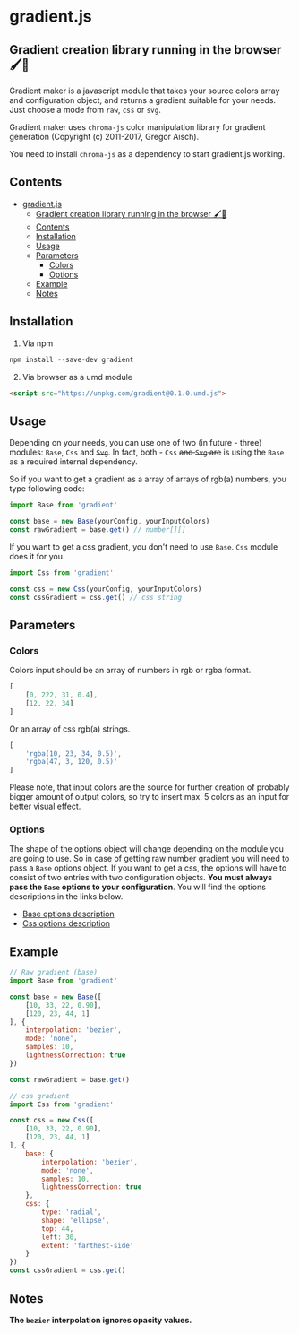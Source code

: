 # gradient.js
## Gradient creation library running in the browser 🖌🌈

Gradient maker is a javascript module that takes your source colors array and configuration object, and returns a gradient suitable for your needs. Just choose a mode from `raw`, `css` or `svg`.

Gradient maker uses `chroma-js` color manipulation library for gradient generation (Copyright (c) 2011-2017, Gregor Aisch).

You need to install `chroma-js` as a dependency to start gradient.js working.

## Contents
- [gradient.js](#gradientjs)
    - [Gradient creation library running in the browser 🖌🌈](#gradient-creation-library-running-in-the-browser-%F0%9F%96%8C%F0%9F%8C%88)
    - [Contents](#contents)
    - [Installation](#installation)
    - [Usage](#usage)
    - [Parameters](#parameters)
        - [Colors](#colors)
        - [Options](#options)
    - [Example](#example)
    - [Notes](#notes)

## Installation

1. Via npm
```javascript
npm install --save-dev gradient
```
2. Via browser as a umd module
```html
<script src="https://unpkg.com/gradient@0.1.0.umd.js">
```

## Usage

Depending on your needs, you can use one of two (in future - three) modules: `Base`, `Css` and ~~`Svg`~~. In fact, both - `Css` ~~and `Svg` are~~ is using the `Base` as a required internal dependency.

So if you want to get a gradient as a array of arrays of rgb(a) numbers, you type following code:

```javascript
import Base from 'gradient'

const base = new Base(yourConfig, yourInputColors)
const rawGradient = base.get() // number[][]
```

If you want to get a css gradient, you don't need to use `Base`. `Css` module does it for you.

```javascript
import Css from 'gradient'

const css = new Css(yourConfig, yourInputColors)
const cssGradient = css.get() // css string
```

## Parameters
### Colors
Colors input should be an array of numbers in rgb or rgba format.

```javascript
[
    [0, 222, 31, 0.4],
    [12, 22, 34]
]
```

Or an array of css rgb(a) strings.

```javascript
[
    'rgba(10, 23, 34, 0.5)',
    'rgba(47, 3, 120, 0.5)'
]
```

Please note, that input colors are the source for further creation of probably bigger amount of output colors, so try to insert max. 5 colors as an input for better visual effect.

### Options

The shape of the options object will change depending on the module you are going to use. So in case of getting raw number gradient you will need to pass a `Base` options object. If you want to get a css, the options will have to consist of two entries with two configuration objects. **You must always pass the `Base` options to your configuration**. You will find the options descriptions in the links below.

- [Base options description](https://github.com/afternoon2/gradient-base#options)
- [Css options description](https://github.com/afternoon2/gradient-css#options)

## Example
```javascript
// Raw gradient (base)
import Base from 'gradient'

const base = new Base([
    [10, 33, 22, 0.90],
    [120, 23, 44, 1]
], {
    interpolation: 'bezier',
    mode: 'none',
    samples: 10,
    lightnessCorrection: true
})

const rawGradient = base.get()

// css gradient
import Css from 'gradient'

const css = new Css([
    [10, 33, 22, 0.90],
    [120, 23, 44, 1]
], {
    base: {
        interpolation: 'bezier',
        mode: 'none',
        samples: 10,
        lightnessCorrection: true
    },
    css: {
        type: 'radial',
        shape: 'ellipse',
        top: 44,
        left: 30,
        extent: 'farthest-side'
    }
})
const cssGradient = css.get()
```

## Notes

**The `bezier` interpolation ignores opacity values.**